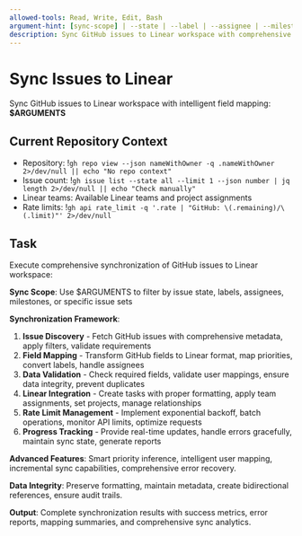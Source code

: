 ```yaml
---
allowed-tools: Read, Write, Edit, Bash
argument-hint: [sync-scope] | --state | --label | --assignee | --milestone
description: Sync GitHub issues to Linear workspace with comprehensive field mapping and rate limit management
---
```


# Sync Issues to Linear

Sync GitHub issues to Linear workspace with intelligent field mapping: **$ARGUMENTS**

## Current Repository Context

- Repository: !`gh repo view --json nameWithOwner -q .nameWithOwner 2>/dev/null || echo "No repo context"`
- Issue count: !`gh issue list --state all --limit 1 --json number | jq length 2>/dev/null || echo "Check manually"`
- Linear teams: Available Linear teams and project assignments
- Rate limits: !`gh api rate_limit -q '.rate | "GitHub: \(.remaining)/\(.limit)"' 2>/dev/null`

## Task

Execute comprehensive synchronization of GitHub issues to Linear workspace:

**Sync Scope**: Use $ARGUMENTS to filter by issue state, labels, assignees, milestones, or specific issue sets

**Synchronization Framework**:
1. **Issue Discovery** - Fetch GitHub issues with comprehensive metadata, apply filters, validate requirements
2. **Field Mapping** - Transform GitHub fields to Linear format, map priorities, convert labels, handle assignees
3. **Data Validation** - Check required fields, validate user mappings, ensure data integrity, prevent duplicates
4. **Linear Integration** - Create tasks with proper formatting, apply team assignments, set projects, manage relationships
5. **Rate Limit Management** - Implement exponential backoff, batch operations, monitor API limits, optimize requests
6. **Progress Tracking** - Provide real-time updates, handle errors gracefully, maintain sync state, generate reports

**Advanced Features**: Smart priority inference, intelligent user mapping, incremental sync capabilities, comprehensive error recovery.

**Data Integrity**: Preserve formatting, maintain metadata, create bidirectional references, ensure audit trails.

**Output**: Complete synchronization results with success metrics, error reports, mapping summaries, and comprehensive sync analytics.
